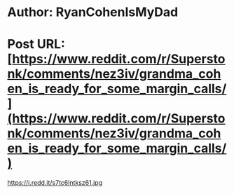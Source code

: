 # Author: RyanCohenIsMyDad
# Post URL: [https://www.reddit.com/r/Superstonk/comments/nez3iv/grandma_cohen_is_ready_for_some_margin_calls/](https://www.reddit.com/r/Superstonk/comments/nez3iv/grandma_cohen_is_ready_for_some_margin_calls/)


https://i.redd.it/s7tc6lntksz61.jpg